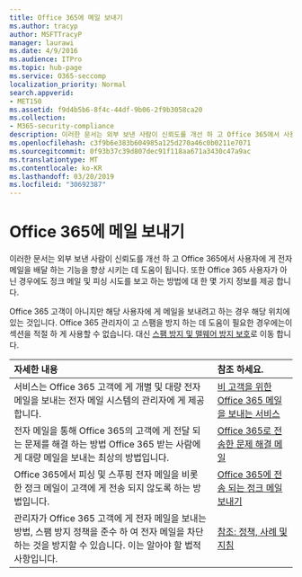 ```yaml
---
title: Office 365에 메일 보내기
ms.author: tracyp
author: MSFTTracyP
manager: laurawi
ms.date: 4/9/2016
ms.audience: ITPro
ms.topic: hub-page
ms.service: O365-seccomp
localization_priority: Normal
search.appverid:
- MET150
ms.assetid: f9d4b5b6-8f4c-44df-9b06-2f9b3058ca20
ms.collection:
- M365-security-compliance
description: 이러한 문서는 외부 보낸 사람이 신뢰도를 개선 하 고 Office 365에서 사용자에 게 전자 메일을 배달 하는 기능을 향상 시키는 데 도움이 됩니다. 또한 Office 365 사용자가 아닌 경우에도 정크 메일 및 피싱 시도를 보고 하는 방법에 대 한 몇 가지 정보를 제공 합니다.
ms.openlocfilehash: c3f9b6e383b604985a125d270a46c0b0211e7071
ms.sourcegitcommit: 0f93b37c39d807dec91f118aa671a3430c47a9ac
ms.translationtype: MT
ms.contentlocale: ko-KR
ms.lasthandoff: 03/20/2019
ms.locfileid: "30692387"
---
```

# <a name="sending-mail-to-office-365"></a>Office 365에 메일 보내기

이러한 문서는 외부 보낸 사람이 신뢰도를 개선 하 고 Office 365에서 사용자에 게 전자 메일을 배달 하는 기능을 향상 시키는 데 도움이 됩니다. 또한 Office 365 사용자가 아닌 경우에도 정크 메일 및 피싱 시도를 보고 하는 방법에 대 한 몇 가지 정보를 제공 합니다.
  
Office 365 고객이 아니지만 해당 사용자에 게 메일을 보내려고 하는 경우 해당 위치에 있는 것입니다. Office 365 관리자이 고 스팸을 방지 하는 데 도움이 필요한 경우에는이 섹션을 적절 하 게 사용할 수 없습니다. 대신 [스팸 방지 및 맬웨어 방지 보호](http://technet.microsoft.com/library/93c6c227-7442-4293-b64d-ec8f15c928db.aspx)로 이동 합니다.
  
|**자세한 내용**|**참조 하세요.**|
|:-----|:-----|
|서비스는 Office 365 고객에 게 개별 및 대량 전자 메일을 보내는 전자 메일 시스템의 관리자에 게 제공 합니다.  <br/> |[비 고객을 위한 Office 365 메일을 보내는 서비스](services-for-non-customers.md) <br/> |
|전자 메일을 통해 Office 365의 고객에 게 전달 되는 문제를 해결 하는 방법 Office 365 받는 사람에 게 대량 메일을 보내는 최상의 방법입니다.  <br/> |[Office 365로 전송한 문제 해결 메일](troubleshooting-mail-sent-to-office-365.md) <br/> |
|Office 365에서 피싱 및 스푸핑 전자 메일을 비롯 한 정크 메일이 고객에 게 전송 되지 않도록 하는 방법입니다.  <br/> |[Office 365에 전송 되는 정크 메일 보내기](fighting-junk-email.md) <br/> |
|관리자가 Office 365 고객에 게 전자 메일을 보내는 방법, 스팸 방지 정책을 준수 하 여 전자 메일을 차단 하는 것을 방지할 수 있습니다. 이는 알아야 할 법적 사항입니다.  <br/> |[참조: 정책, 사례 및 지침](reference-policies-practices-and-guidelines.md) <br/> |
   

